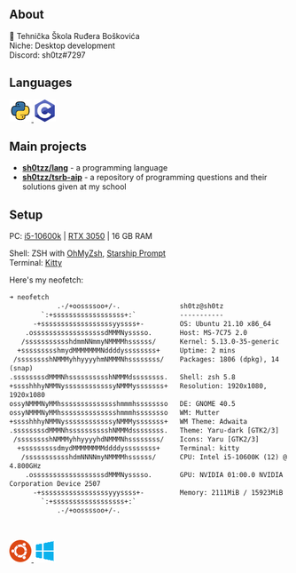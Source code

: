 ## About
🏫 Tehnička Škola Ruđera Boškovića<br>
Niche: Desktop development<br>
Discord: sh0tz#7297

## Languages
<a href="https://www.python.org/">
    <img src="https://github.com/sh0tzz/sh0tzz/blob/main/assets/python_icon_40x40.png?raw=true"/>
</a>
<a href="https://sourceforge.net/projects/mingw/">
    <img src="https://github.com/sh0tzz/sh0tzz/blob/main/assets/c_icon_40x40.png?raw=true"/>
</a>

## Main projects
- [**sh0tzz/lang**](https://github.com/sh0tzz/lang) - a programming language
- [**sh0tzz/tsrb-aip**](https://github.com/sh0tzz/tsrb-aip) - a repository of programming questions and their solutions given at my school

## Setup
PC: [i5-10600k](https://www.intel.com/content/www/us/en/products/sku/199311/intel-core-i510600k-processor-12m-cache-up-to-4-80-ghz/specifications.html) |
 [RTX 3050](https://www.nvidia.com/en-eu/geforce/graphics-cards/30-series/rtx-3050/) |
 16 GB RAM

Shell: ZSH with [OhMyZsh](https://ohmyz.sh/), [Starship Prompt](https://starship.rs/)<br>
Terminal: [Kitty](https://sw.kovidgoyal.net/kitty/)<br>

Here's my neofetch:
```
➜ neofetch     
            .-/+oossssoo+/-.               sh0tz@sh0tz 
        `:+ssssssssssssssssss+:`           ----------- 
      -+ssssssssssssssssssyyssss+-         OS: Ubuntu 21.10 x86_64 
    .ossssssssssssssssssdMMMNysssso.       Host: MS-7C75 2.0 
   /ssssssssssshdmmNNmmyNMMMMhssssss/      Kernel: 5.13.0-35-generic 
  +ssssssssshmydMMMMMMMNddddyssssssss+     Uptime: 2 mins 
 /sssssssshNMMMyhhyyyyhmNMMMNhssssssss/    Packages: 1806 (dpkg), 14 (snap) 
.ssssssssdMMMNhsssssssssshNMMMdssssssss.   Shell: zsh 5.8 
+sssshhhyNMMNyssssssssssssyNMMMysssssss+   Resolution: 1920x1080, 1920x1080 
ossyNMMMNyMMhsssssssssssssshmmmhssssssso   DE: GNOME 40.5 
ossyNMMMNyMMhsssssssssssssshmmmhssssssso   WM: Mutter 
+sssshhhyNMMNyssssssssssssyNMMMysssssss+   WM Theme: Adwaita 
.ssssssssdMMMNhsssssssssshNMMMdssssssss.   Theme: Yaru-dark [GTK2/3] 
 /sssssssshNMMMyhhyyyyhdNMMMNhssssssss/    Icons: Yaru [GTK2/3] 
  +sssssssssdmydMMMMMMMMddddyssssssss+     Terminal: kitty 
   /ssssssssssshdmNNNNmyNMMMMhssssss/      CPU: Intel i5-10600K (12) @ 4.800GHz 
    .ossssssssssssssssssdMMMNysssso.       GPU: NVIDIA 01:00.0 NVIDIA Corporation Device 2507 
      -+sssssssssssssssssyyyssss+-         Memory: 2111MiB / 15923MiB 
        `:+ssssssssssssssssss+:`
            .-/+oossssoo+/-.                                       
                                                                   


```

<a href="https://ubuntu.com/">
  <img src="https://github.com/sh0tzz/sh0tzz/blob/main/assets/ubuntu_logo_40x40.png?raw=true" >
</a>
<a href="https://www.microsoft.com/en-us/software-download/windows10ISO">
  <img src="https://github.com/sh0tzz/sh0tzz/blob/main/assets/win10_logo_40x40.png?raw=true">
</a>
